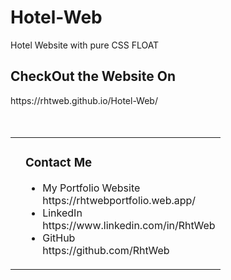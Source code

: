 # Hotel-Web
Hotel Website with pure CSS FLOAT


<h2>CheckOut the Website On</h2>
https://rhtweb.github.io/Hotel-Web/



<br />
<br />
<br />
<table>
  <tr>
   <td></td>
   <td>
    <h3>Contact Me</h3>
<ul>
  <li>
    My Portfolio Website <br /> https://rhtwebportfolio.web.app/
  </li>
  <li>
    LinkedIn <br />  https://www.linkedin.com/in/RhtWeb
  </li>
  <li>
    GitHub  <br />    https://github.com/RhtWeb
  </li>
  </ul>
   </td>
 </tr>
 </table>
